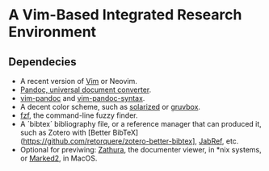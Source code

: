 # A Vim-Based Integrated Research Environment

## Dependecies

- A recent version of [Vim](https://www.vim.org/) or Neovim.
- [Pandoc, universal document converter](https://pandoc.org).
- [vim-pandoc](https://github.com/vim-pandoc/vim-pandoc) and [vim-pandoc-syntax](https://github.com/vim-pandoc/vim-pandoc-syntax).
- A decent color scheme, such as [solarized](https://github.com/altercation/vim-colors-solarized) or [gruvbox](https://github.com/morhetz/gruvbox).
- [fzf](https://github.com/junegunn/fzf), the command-line fuzzy finder.
- A ´bibtex´ bibliography file, or a reference manager that can produced it, such as Zotero with [Better BibTeX](https://github.com/retorquere/zotero-better-bibtex],
[JabRef](https://www.jabref.org/), etc.
- Optional for previwing: [Zathura](https://pwmt.org/projects/zathura/), the documenter viewer, in *nix systems, or [Marked2](https://marked2app.com/), in MacOS.

